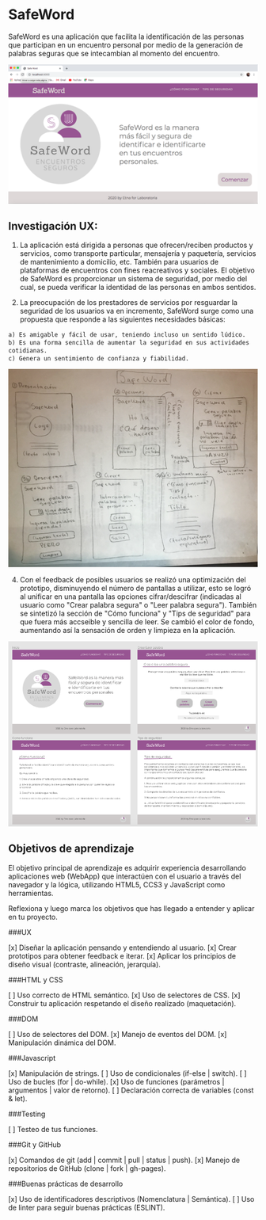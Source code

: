 # SafeWord

SafeWord es una aplicación que facilita la identificación de las personas que participan en un encuentro personal por medio de la generación de palabras seguras que se intecambian al momento del encuentro.

![](imagenesSW/imagenFinal.png)

## Investigación UX:

  1. La aplicación está dirigida a personas que ofrecen/reciben productos y servicios, como transporte particular, mensajería y paquetería, servicios de mantenimiento a domicilio, etc. También para usuarios de plataformas de encuentros con fines reacreativos y sociales. El objetivo de SafeWord es proporcionar un sistema de seguridad, por medio del cual, se pueda verificar la identidad de las personas en ambos sentidos.

  2. La preocupación de los prestadores de servicios por resguardar la seguridad de los usuarios  va en incremento, SafeWord surge como una propuesta que responde a las siguientes necesidades básicas:

    a) Es amigable y fácil de usar, teniendo incluso un sentido lúdico.
    b) Es una forma sencilla de aumentar la seguridad en sus actividades cotidianas.  
    c) Genera un sentimiento de confianza y fiabilidad.

  ![](imagenesSW/prototipoPapel.jpg)

  4. Con el feedback de posibles usuarios se realizó una optimización del prototipo, disminuyendo el número de pantallas a utilizar, esto se logró al unificar en una pantalla las opciones cifrar/descifrar (indicadas al usuario como "Crear
  palabra segura" o "Leer palabra segura"). También se sintetizó la sección de "Cómo funciona" y "Tips de seguridad" para que fuera más accseible y sencilla de leer. Se cambió el color de fondo, aumentando así la sensación de orden y limpieza en la aplicación.

  ![](imagenesSW/prototipoFinalSW.png)

## Objetivos de aprendizaje

  El objetivo principal de aprendizaje es adquirir experiencia desarrollando aplicaciones web (WebApp) que interactúen con el usuario a través del navegador y la lógica, utilizando HTML5, CCS3 y JavaScript como herramientas.

  Reflexiona y luego marca los objetivos que has llegado a entender y aplicar en tu proyecto.

###UX

  [x] Diseñar la aplicación pensando y entendiendo al usuario.
  [x] Crear prototipos para obtener feedback e iterar.
  [x] Aplicar los principios de diseño visual (contraste, alineación, jerarquía).

###HTML y CSS

   [ ] Uso correcto de HTML semántico.
   [x] Uso de selectores de CSS.
   [x] Construir tu aplicación respetando el diseño realizado (maquetación).

###DOM

   [ ] Uso de selectores del DOM.
   [x] Manejo de eventos del DOM.
   [x] Manipulación dinámica del DOM.

###Javascript

   [x] Manipulación de strings.
   [ ] Uso de condicionales (if-else | switch).
   [ ] Uso de bucles (for | do-while).
   [x] Uso de funciones (parámetros | argumentos | valor de retorno).
   [ ] Declaración correcta de variables (const & let).

###Testing

   [ ] Testeo de tus funciones.

###Git y GitHub

   [x] Comandos de git (add | commit | pull | status | push).
   [x] Manejo de repositorios de GitHub (clone | fork | gh-pages).

###Buenas prácticas de desarrollo

   [x] Uso de identificadores descriptivos (Nomenclatura | Semántica).
   [ ] Uso de linter para seguir buenas prácticas (ESLINT).
